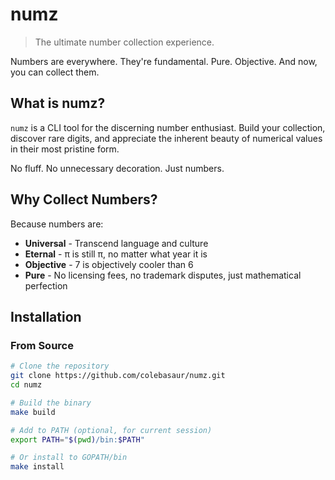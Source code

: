 # numz

> The ultimate number collection experience.

Numbers are everywhere. They're fundamental. Pure. Objective. And now, you can collect them.

## What is numz?

`numz` is a CLI tool for the discerning number enthusiast. Build your collection, discover rare digits, and appreciate the inherent beauty of numerical values in their most pristine form.

No fluff. No unnecessary decoration. Just numbers.

## Why Collect Numbers?

Because numbers are:
- **Universal** - Transcend language and culture
- **Eternal** - π is still π, no matter what year it is
- **Objective** - 7 is objectively cooler than 6
- **Pure** - No licensing fees, no trademark disputes, just mathematical perfection

## Installation

### From Source
```bash
# Clone the repository
git clone https://github.com/colebasaur/numz.git
cd numz

# Build the binary
make build

# Add to PATH (optional, for current session)
export PATH="$(pwd)/bin:$PATH"

# Or install to GOPATH/bin
make install
